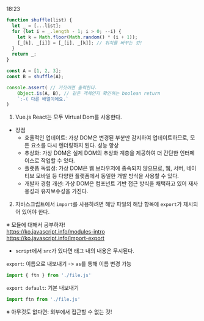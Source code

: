 18:23

```js
function shuffle(list) {
  let _ = [...list];
  for (let i = _.length - 1; i > 0; --i) {
    let k = Math.floor(Math.random() * (i + 1));
    [_[k], _[i]] = [_[i], _[k]]; // 위치를 바꾸는 것!
  }
  return _;
}

const A = [1, 2, 3];
const B = shuffle(A);

console.assert( // 거짓이면 출력한다.
	Object.is(A, B), // 같은 객체인지 확인하는 boolean return
	`:-( 다른 배열이에요.`
)
```

1. Vue.js React는 모두 Virtual Dom를 사용한다.
- 장점  
  - 효율적인 업데이트: 가상 DOM은 변경된 부분만 감지하여 업데이트하므로, 모든 요소를 다시 렌더링하지 된다. 성능 향상
  - 추상화: 가상 DOM은 실제 DOM의 추상화 계층을 제공하여 더 간단한 인터페이스로 작업할 수 있다.
  - 플랫폼 독립성: 가상 DOM은 웹 브라우저에 종속되지 않으므로, 웹, 서버, 네이티브 모바일 등 다양한 플랫폼에서 동일한 개발 방식을 사용할 수 있다.
  - 개발자 경험 개선: 가상 DOM은 컴포넌트 기반 접근 방식을 채택하고 있어 재사용성과 유지보수성을 가진다.

2. 자바스크립트에서 `import`를 사용하려면 해당 파일의 해당 항목에 `export`가 제시되어 있어야 한다.  

※ 모듈에 대해서 공부하자!  
<a href="https://ko.javascript.info/modules-intro">https://ko.javascript.info/modules-intro</a>  
<a href="https://ko.javascript.info/import-export">https://ko.javascript.info/import-export</a>

-  `script`에서 `src`가 있다면 태그 내의 내용은 무시된다.  


`export`: 이름으로 내보내기 -> `as`를 통해 이름 변경 가능    

```js
import { ftn } from './file.js'
```

`export default`: 기본 내보내기  

```js
import ftn from './file.js'
```

※ 아무것도 없다면: 외부에서 접근할 수 없는 것!  